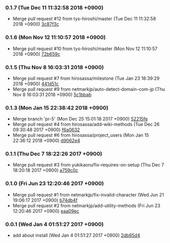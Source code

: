 ### 0.1.7 (Tue Dec 11 11:32:58 2018 +0900)

- Merge pull request #12 from tys-hiroshi/master (Tue Dec 11 11:32:58 2018 +0900) [3c87f3c](https://github.com/netmarkjp/pybacklog/commit/3c87f3cd801ce764459bc2ad1588512ddfffb573)

### 0.1.6 (Mon Nov 12 11:10:57 2018 +0900)

- Merge pull request #10 from tys-hiroshi/master (Mon Nov 12 11:10:57 2018 +0900) [72b659c](https://github.com/netmarkjp/pybacklog/commit/72b659c80aec543f819ee64e9df73946d586d733)

### 0.1.5 (Thu Nov 8 16:03:31 2018 +0900)

- Merge pull request #7 from hirosassa/milestone (Tue Jan 23 18:39:29 2018 +0900) [441d51c](https://github.com/netmarkjp/pybacklog/commit/441d51c234a2201f584701d6fbfe1fb9b9c0fcfd)
- Merge pull request #9 from netmarkjp/auto-detect-domain-com-jp (Thu Nov 8 16:03:31 2018 +0900) [5c1bbab](https://github.com/netmarkjp/pybacklog/commit/5c1bbabe4db44ed348cfbb2b31bfedf9047626fa)

### 0.1.3 (Mon Jan 15 22:38:42 2018 +0900)

- Merge branch 'pr-5' (Mon Dec 25 15:01:18 2017 +0900) [52215fe](https://github.com/netmarkjp/pybacklog/commit/52215fec6e5a3ab2c9ae8fc47931dc3423083d73)
- Merge pull request #4 from hirosassa/add-wiki-methods (Tue Dec 26 09:30:48 2017 +0900) [f6a0632](https://github.com/netmarkjp/pybacklog/commit/f6a0632ecc91e9275db2c12ba7d93a0a97329d66)
- Merge pull request #6 from hirosassa/project_users (Mon Jan 15 22:36:12 2018 +0900) [d9062e4](https://github.com/netmarkjp/pybacklog/commit/d9062e4772d93b07aafe45e7847ccda6cf7316f1)

### 0.1.1 (Thu Dec 7 18:22:26 2017 +0900)

- Merge pull request #3 from yukikaoru/fix-requires-on-setup (Thu Dec 7 18:20:18 2017 +0900) [a759c0c](https://github.com/netmarkjp/pybacklog/commit/a759c0c80d82559a0f4cee4619c40cf6f19ea43f)

### 0.1.0 (Fri Jun 23 12:20:46 2017 +0900)

- Merge pull request #1 from netmarkjp/fix-invalid-character (Wed Jun 21 19:06:17 2017 +0900) [b74db4f](https://github.com/netmarkjp/pybacklog/commit/b74db4f2bf03c18fb45e0a1957eb62cfd49d85a0)
- Merge pull request #2 from netmarkjp/add-utility-methods (Fri Jun 23 12:20:46 2017 +0900) [eaa09ec](https://github.com/netmarkjp/pybacklog/commit/eaa09eccf770a13a17c76616b5f3e61710996c37)


### 0.0.1 (Wed Jan 4 01:51:27 2017 +0900)

- add about install (Wed Jan 4 01:51:27 2017 +0900) [2db65d4](https://github.com/netmarkjp/pybacklog/commit/2db65d4d22aeac9c029351e64b3a91dba04ef889)
